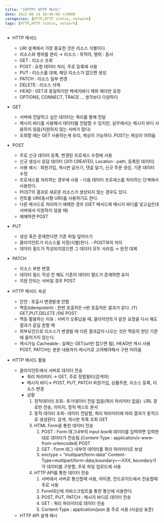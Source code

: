 ```yaml
---
title: "[HTTP] HTTP 메서드" 
date: 2022-06-14 10:46:00 +/0900
categories: [HTTP,HTTP status, network]
tags: [HTTP,HTTP status, network]    
---
```

 

- HTTP 메서드
    - URI 설계에서 가장 중요한 것은 리소스 식별이다.
    - 리소스와 행위를 분리 → 리소스 : 목적어, 행위 : 동사
    - GET : 리소스 조회
    - POST : 요청 데이터 처리, 주로 등록에 사용
    - PUT : 리소스를 대체, 해당 리소스가 없으면 생성
    - PATCH : 리소스 일부 변경
    - DELETE : 리소스 삭제
    - HEAD : GET과 동일하지만 메세지바디 제외 헤더만 요청
    - OPTIONS, CONNECT, TRACE ... 생각보다 다양하다
    
- GET
    - 서버에 전달하고 싶은 데이터는 쿼리를 통해 전달
    - 메시지 바디를 사용해서 데이터를 전달할 수 있지만, 실무에서는 메시지 바디 사용하지 않음(지원하지 않는 서버가 많다)
    - 조회할 때는 GET 사용하는게 유리, 캐싱이 가능하다. POST는 캐싱이 어려움
- POST
    - 주로 신규 데이터 등록, 변경된 프로세스 수정에 사용
    - 신규 생성시 응답 데이터 (201 CREATED, Location : path, 등록된 데이터)
    - 사용 예시 : 회원가입, 게시판 글쓰기, 댓글 달기, 신규 주문 생성, 기존 데이터 수정
    - 프로세스를 처리하는 경우에 사용 - 다음 데이터 프로세스를 처리하는 단계에서 사용한다.
    - POST의 결과로 새로운 리소스가 생성되지 않는 경우도 있다.
    - 컨트롤 URI(동사형 URI)를 사용하기도 한다.
    - 다른 메서드로 처리하기 애매한 경우 (GET 메서드에 메시지 바디를 넣고싶은데 서버에서 지원하지 않을 때)
    - 애매하면 POST
- PUT
    - 생성 혹은 존재한다면 기존 파일 덮어쓰기
    - 클라이언트가 리소스를 지정(식별)한다. - POST와의 차이
    - 데이터 필드가 작성되지않으면 그 데이터 모두 사라짐 → 완전 대체
- PATCH
    - 리소스 부분 변경
    - 데이터 필드 작성 안 해도 기존의 데이터 필드가 존재하면 유지
    - 지원 안되는 서버일 경우 POST
- HTTP 메서드 속성
    - 안전 : 호출시 변경발생 안함
    - 멱등(Idempotent) : 한번 호출하든 n번 호출하든 결과가 같다. (Y) GET,PUT,DELETE /(N) POST
    - 멱등 활용하는 이유 : 서버가 오류났을 때, 클라이언트가 같은 요청을 다시 해도 결과가 같길 원할 때
    - 외부요인으로 리소스가 변경될 때 다른 결과값이 나오는 것은 멱등의 판단 기준에 들어가지 않는다.
    - 캐시가능 Cacheable : 실제는 GET(url만 잡으면 됨), HEAD만 캐시 사용 POST, PATCH는 본문 내용까지 캐시키로 고려해야해서 구현 어려움

- HTTP 메서드 활용
    - 클라이언트에서 서버로 데이터 전송
        - 쿼리 파라미터 → GET, 주로 정렬필터(검색어)
        - 메시지 바디→ POST, PUT, PATCH 회원가입, 상품주문, 리소스 등록, 리소스 변경
        - 상황
            1. 정적데이터 조회- 추가데이터 전달 없음(쿼리 파라미터 없음). URL 경로만 전송, 이미지, 정적 텍스트 문서
            2. 동적 데이터 조회- 데이터 전달함, 쿼리 파라미터에 따라 결과가 동적으로 생성된다. 검색, 게시판 목록 조회 GET
            3. HTML Form을 통한 데이터 전송 
                1. POST : Form 태그내부의 input box에 데이터를 입력하면 입력한대로 데이터가 전송됨.(Content-Type : application/x-www-from-urlencoded) POST
                2. GET : Form 태그 내부의 데이터를 쿼리 파라미터로 보냄
                3. enctype = ”multipart/form-data” Content-Type=multipart/form-data;boundary=—XXX, boundary가 각 데이터를 구분함, 주로 파일 업로드에 사용
            4. HTTP API를 통한 데이터 전송
                1. 서버에서 서버로 통신할때 사용, 아이폰, 안드로이드에서 전송할때 주로 사용
                2. Form대신에 자바스크립트를 통한 통신에 사용한다.
                3. POST, PUT, PATCH : 메시지 바디로 데이터 전송
                4. GET : 쿼리 파라미터로 데이터 전송
                5. Content-Type : application/json 을 주로 사용 (사실상 표준)
    - HTTP API 설계 예시
